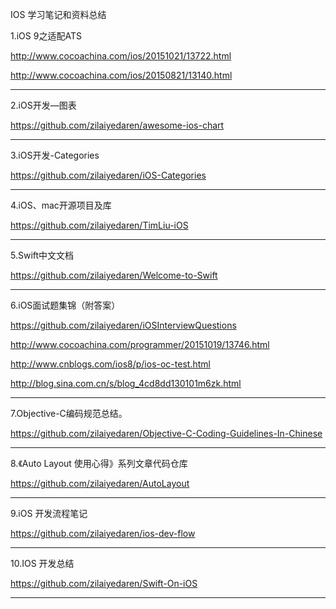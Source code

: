 IOS 学习笔记和资料总结

1.iOS 9之适配ATS

http://www.cocoachina.com/ios/20151021/13722.html

http://www.cocoachina.com/ios/20150821/13140.html

----------------------------------------------------------------------
2.iOS开发—图表

https://github.com/zilaiyedaren/awesome-ios-chart

-----------------------------------------------------------------------
3.iOS开发-Categories

https://github.com/zilaiyedaren/iOS-Categories

-----------------------------------------------------------------------
4.iOS、mac开源项目及库

https://github.com/zilaiyedaren/TimLiu-iOS

-----------------------------------------------------------------------
5.Swift中文文档

https://github.com/zilaiyedaren/Welcome-to-Swift

-----------------------------------------------------------------------
6.iOS面试题集锦（附答案）

https://github.com/zilaiyedaren/iOSInterviewQuestions

http://www.cocoachina.com/programmer/20151019/13746.html

http://www.cnblogs.com/ios8/p/ios-oc-test.html

http://blog.sina.com.cn/s/blog_4cd8dd130101m6zk.html 

-----------------------------------------------------------------------
7.Objective-C编码规范总结。

https://github.com/zilaiyedaren/Objective-C-Coding-Guidelines-In-Chinese

-----------------------------------------------------------------------
8.《Auto Layout 使用心得》系列文章代码仓库 

https://github.com/zilaiyedaren/AutoLayout

-----------------------------------------------------------------------
9.iOS 开发流程笔记

https://github.com/zilaiyedaren/ios-dev-flow

-----------------------------------------------------------------------
10.IOS 开发总结

https://github.com/zilaiyedaren/Swift-On-iOS

-----------------------------------------------------------------------
